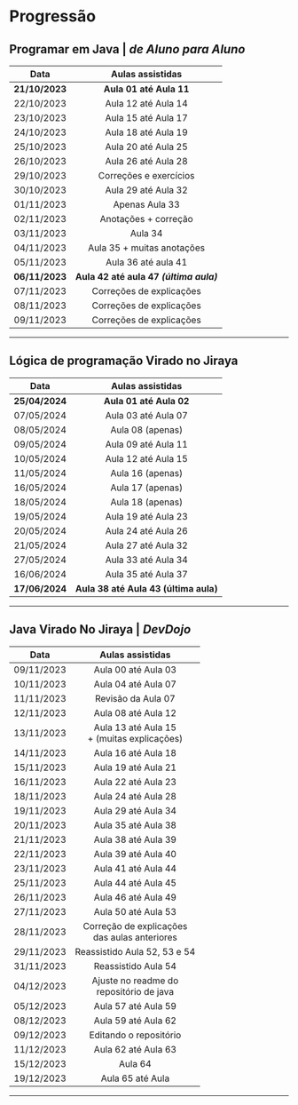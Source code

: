 # Progressão

## Programar em Java | _de Aluno para Aluno_
|      Data       |            Aulas assistidas        |
|:---------------:|:----------------------------------:|
|  **21/10/2023** |         **Aula 01 até Aula 11**    |
|     22/10/2023  |           Aula 12 até Aula 14      |
|     23/10/2023  |           Aula 15 até Aula 17      |
|     24/10/2023  |           Aula 18 até Aula 19      |
|     25/10/2023  |           Aula 20 até Aula 25      |
|     26/10/2023  |           Aula 26 até Aula 28      |
|     29/10/2023  |         Correções e exercícios     |
|     30/10/2023  |           Aula 29 até Aula 32      |
|     01/11/2023  |             Apenas Aula 33         |
|     02/11/2023  |          Anotações + correção      |
|     03/11/2023  |                 Aula 34            |
|     04/11/2023  |       Aula 35 + muitas anotações   |
|     05/11/2023  |           Aula 36 até aula 41      |
|  **06/11/2023** | **Aula 42 até aula 47 _(última aula)_** |
|     07/11/2023  |        Correções de explicações    |
|     08/11/2023  |        Correções de explicações    |
|     09/11/2023  |        Correções de explicações    |

___

## Lógica de programação Virado no Jiraya
|      Data      |         Aulas assistidas          |  
|:--------------:|:---------------------------------:|
| **25/04/2024** |      **Aula 01 até Aula 02**      |
|   07/05/2024   |        Aula 03 até Aula 07        |
|   08/05/2024   |         Aula 08 (apenas)          |
|   09/05/2024   |        Aula 09 até Aula 11        |
|   10/05/2024   |        Aula 12 até Aula 15        |
|   11/05/2024   |         Aula 16 (apenas)          |
|   16/05/2024   |         Aula 17 (apenas)          |
|   18/05/2024   |         Aula 18 (apenas)          |
|   19/05/2024   |        Aula 19 até Aula 23        |
|   20/05/2024   |        Aula 24 até Aula 26        |
|   21/05/2024   |        Aula 27 até Aula 32        |
|   27/05/2024   |        Aula 33 até Aula 34        |
|   16/06/2024   |        Aula 35 até Aula 37        |
|   **17/06/2024**   | **Aula 38 até Aula 43 (última aula)** |

___

## Java Virado No Jiraya | _DevDojo_
|  Data      |                 Aulas assistidas                  |         
|:----------:|:-------------------------------------------------:| 
| 09/11/2023 |                Aula 00 até Aula 03                |
| 10/11/2023 |                Aula 04 até Aula 07                |
| 11/11/2023 |                Revisão da Aula 07                 |
| 12/11/2023 |                Aula 08 até Aula 12                |
| 13/11/2023 |   Aula 13 até Aula 15<br>+ (muitas explicações)   |
| 14/11/2023 |                Aula 16 até Aula 18                |
| 15/11/2023 |                Aula 19 até Aula 21                |
| 16/11/2023 |                Aula 22 até Aula 23                |
| 18/11/2023 |                Aula 24 até Aula 28                |
| 19/11/2023 |                Aula 29 até Aula 34                |
| 20/11/2023 |                Aula 35 até Aula 38                |
| 21/11/2023 |                Aula 38 até Aula 39                |
| 22/11/2023 |                Aula 39 até Aula 40                |
| 23/11/2023 |                Aula 41 até Aula 44                |
| 25/11/2023 |                Aula 44 até Aula 45                |
| 26/11/2023 |                Aula 46 até Aula 49                |
| 27/11/2023 |                Aula 50 até Aula 53                |
| 28/11/2023 | Correção de explicações<br>das aulas anteriores   |
| 29/11/2023 |           Reassistido Aula 52, 53 e 54            |
| 31/11/2023 |                Reassistido Aula 54                |
| 04/12/2023 |    Ajuste no readme do <br>repositório de java    |
| 05/12/2023 |                Aula 57 até Aula 59                |
| 08/12/2023 |                Aula 59 até Aula 62                |
| 09/12/2023 |              Editando o repositório               |
| 11/12/2023 |                Aula 62 até Aula 63                |
| 15/12/2023 |                      Aula 64                      |
| 19/12/2023 |                 Aula 65 até Aula                  |

___



















